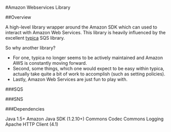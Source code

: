 #Amazon Webservices Library

##Overview

A high-level library wrapper around the Amazon SDK which can used to interact with Amazon Web Services.
This library is heavily influenced by the excellent [typica](http://code.google.com/p/typica/) SQS library.

So why another library?  

  *  For one, typica no longer seems to be actively maintained and Amazon AWS is constantly moving forward. 
  *  Second, some things, which one would expect to be easy within typica, actually take quite a bit of work to accomplish (such as setting policies). 
  *  Lastly, Amazon Web Services are just fun to play with.

###SQS

###SNS

###Dependencies

Java 1.5+
Amazon Java SDK (1.2.10+)
Commons Codec
Commons Logging
Apache HTTP Client (4.1)

